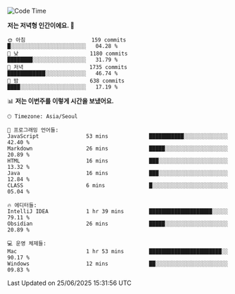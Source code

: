   <!--START_SECTION:waka-->
![Code Time](http://img.shields.io/badge/Code%20Time-646%20hrs%2057%20mins-blue)

**저는 저녁형 인간이에요. 🦉** 

```text
🌞 아침                     159 commits         █░░░░░░░░░░░░░░░░░░░░░░░░   04.28 % 
🌆 낮　                     1180 commits        ████████░░░░░░░░░░░░░░░░░   31.79 % 
🌃 저녁                     1735 commits        ████████████░░░░░░░░░░░░░   46.74 % 
🌙 밤　                     638 commits         ████░░░░░░░░░░░░░░░░░░░░░   17.19 % 
```


📊 **저는 이번주를 이렇게 시간을 보냈어요.** 

```text
🕑︎ Timezone: Asia/Seoul

💬 프로그래밍 언어들: 
JavaScript               53 mins             ███████████░░░░░░░░░░░░░░   42.40 % 
Markdown                 26 mins             █████░░░░░░░░░░░░░░░░░░░░   20.89 % 
HTML                     16 mins             ███░░░░░░░░░░░░░░░░░░░░░░   13.32 % 
Java                     16 mins             ███░░░░░░░░░░░░░░░░░░░░░░   12.84 % 
CLASS                    6 mins              █░░░░░░░░░░░░░░░░░░░░░░░░   05.04 % 

🔥 에디터들: 
IntelliJ IDEA            1 hr 39 mins        ████████████████████░░░░░   79.11 % 
Obsidian                 26 mins             █████░░░░░░░░░░░░░░░░░░░░   20.89 % 

💻 운영 체제들: 
Mac                      1 hr 53 mins        ███████████████████████░░   90.17 % 
Windows                  12 mins             ██░░░░░░░░░░░░░░░░░░░░░░░   09.83 % 
```


 Last Updated on 25/06/2025 15:31:56 UTC
<!--END_SECTION:waka-->
